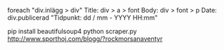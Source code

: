 foreach "div.inlägg > div"
  Title: div > a > font
  Body:  div > font > p
  Date:  div.publicerad "Tidpunkt: dd / mm - YYYY HH:mm"



pip install beautifulsoup4
python scraper.py http://www.sporthoj.com/blogg/?rockmorsanaventyr
